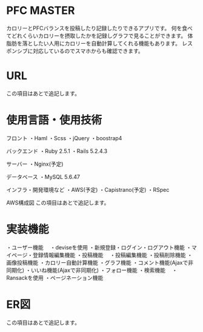# PFC MASTER
カロリーとPFCバランスを投稿したり記録したりできるアプリです。
何を食べてどれくらいカロリーを摂取したかを記録しグラフで見ることができます。
体脂肪を落としたい人用にカロリーを自動計算してくれる機能もあります。
レスポンシブに対応しているのでスマホからも確認できます。

# URL
この項目はあとで追記します。

# 使用言語・使用技術
フロント
・Haml
・Scss
・jQuery
・boostrap4

バックエンド
・Ruby 2.5.1
・Rails 5.2.4.3

サーバー
・Nginx(予定)

データベース
・MySQL 5.6.47

インフラ・開発環境など
・AWS(予定)
・Capistrano(予定)
・RSpec

AWS構成図
この項目はあとで追記します。

# 実装機能
・ユーザー機能
　・deviseを使用
  ・新規登録・ログイン・ログアウト機能
  ・マイページ・登録情報編集機能
・投稿機能
　・投稿編集機能
  ・投稿削除機能
・画像投稿機能
・カロリー自動計算機能
・グラフ機能
・コメント機能(Ajaxで非同期化)
・いいね機能(Ajaxで非同期化)
・フォロー機能
・検索機能
　・Ransackを使用
・ページネーション機能

# ER図
この項目はあとで追記します。
